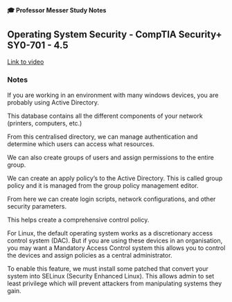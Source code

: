 #### 🎓 Professor Messer Study Notes

##  Operating System Security - CompTIA Security+ SY0-701 - 4.5

[Link to video](https://youtu.be/4dpTyRM6BU8?si=zDBxNPOz_9jSVHHV)

### Notes

If you are working in an environment with many windows devices, you are probably using Active Directory. 

This database contains all the different components of your network (printers, computers, etc.)

From this centralised directory, we can manage authentication and determine which users can access what resources. 

We can also create groups of users and assign permissions to the entire group. 

We can create an apply policy’s to the Active Directory. This is called group policy and it is managed from the group policy management editor. 

From here we can create login scripts, network configurations, and other security parameters.

This helps create a comprehensive control policy.

For Linux, the default operating system works as a discretionary access control system (DAC). But if you are using these devices in an organisation, you may want a Mandatory Access Control system this allows you to control the devices and assign policies as a central administrator.

To enable this feature, we must install some patched that convert your system into SELinux (Security Enhanced Linux). This allows admin to set least privilege which will prevent attackers from manipulating systems they gain. 
